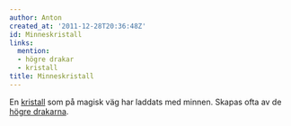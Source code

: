 ```yaml
---
author: Anton
created_at: '2011-12-28T20:36:48Z'
id: Minneskristall
links:
  mention:
  - högre drakar
  - kristall
title: Minneskristall
---
```


En [kristall] som på magisk väg har laddats med minnen. Skapas ofta av de [högre drakarna].

  [kristall]: kristall
  [högre drakarna]: högre_drakar
